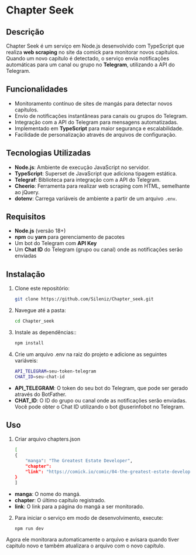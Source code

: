 # Chapter Seek


## Descrição

Chapter Seek é um serviço em Node.js desenvolvido com TypeScript que realiza **web scraping** no site da comick para monitorar novos capítulos. Quando um novo capítulo é detectado, o serviço envia notificações automáticas para um canal ou grupo no **Telegram**, utilizando a API do Telegram.


## Funcionalidades

- Monitoramento contínuo de sites de mangás para detectar novos capítulos.
- Envio de notificações instantâneas para canais ou grupos do Telegram.
- Integração com a API do Telegram para mensagens automatizadas.
- Implementado em **TypeScript** para maior segurança e escalabilidade.
- Facilidade de personalização através de arquivos de configuração.
## Tecnologias Utilizadas

- **Node.js**: Ambiente de execução JavaScript no servidor.
- **TypeScript**: Superset de JavaScript que adiciona tipagem estática.
- **Telegraf**: Biblioteca para integração com a API do Telegram.
- **Cheerio**: Ferramenta para realizar web scraping com HTML, semelhante ao jQuery.
- **dotenv**: Carrega variáveis de ambiente a partir de um arquivo `.env`.

## Requisitos

- **Node.js** (versão 18+)
- **npm** ou **yarn** para gerenciamento de pacotes
- Um bot do Telegram com **API Key**
- Um **Chat ID** do Telegram (grupo ou canal) onde as notificações serão enviadas

## Instalação

1. Clone este repositório:

   ```bash
   git clone https://github.com/Sileniz/Chapter_seek.git
2. Navegue até a pasta:
    ```bash
    cd Chapter_seek
3. Instale as dependências::
    ```bash
    npm install
4. Crie um arquivo .env na raiz do projeto e adicione as seguintes variáveis:
    ```bash
    API_TELEGRAM=seu-token-telegram
    CHAT_ID=seu-chat-id
<span></span>
- **API_TELEGRAM**: O token do seu bot do Telegram, que pode ser gerado através do BotFather.
- **CHAT_ID**: O ID do grupo ou canal onde as notificações serão enviadas. Você pode obter o Chat ID utilizando o bot @userinfobot no Telegram.

## Uso
1. Criar arquivo chapters.json
    ```bash
    [
    {
        "manga": "The Greatest Estate Developer",
        "chapter": 
        "link": "https://comick.io/comic/04-the-greatest-estate-developer"
    }
    ]
- **manga**: O nome do mangá.
- **chapter**: O último capítulo registrado.
- **link**: O link para a página do mangá a ser monitorado.

2. Para iniciar o serviço em modo de desenvolvimento, execute:
    ```bash
    npm run dev
<span></span>
Agora ele monitorara automaticamente o arquivo e avisara quando tiver capitulo novo e também atualizara o arquivo com o novo capítulo.